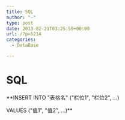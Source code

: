 ```yaml
---
title: SQL
author: "-"
type: post
date: 2013-02-21T03:25:59+00:00
url: /?p=5214
categories:
  - DataBase

---
```

# SQL
**INSERT INTO "表格名" ("栏位1", "栏位2", ...)
  
VALUES ("值1", "值2", ...)**